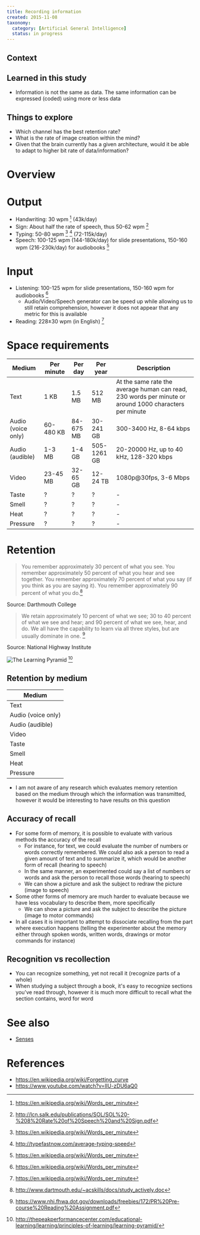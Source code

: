 ```yaml
---
title: Recording information
created: 2015-11-08
taxonomy:
  category: [Artificial General Intelligence]
  status: in progress
---
```


## Context

## Learned in this study
* Information is not the same as data. The same information can be expressed (coded) using more or less data

## Things to explore
* Which channel has the best retention rate?
* What is the rate of image creation within the mind?
* Given that the brain currently has a given architecture, would it be able to adapt to higher bit rate of data/information?

# Overview

# Output
* Handwriting: 30 wpm [^5] (43k/day)
* Sign: About half the rate of speech, thus 50-62 wpm [^6]
* Typing: 50-80 wpm [^5] [^4] (72-115k/day)
* Speech: 100-125 wpm (144-180k/day) for slide presentations, 150-160 wpm (216-230k/day) for audiobooks [^5]

# Input
* Listening: 100-125 wpm for slide presentations, 150-160 wpm for audiobooks [^5]
	* Audio/Video/Speech generator can be speed up while allowing us to still retain comprehension, however it does not appear that any metric for this is available
* Reading: 228±30 wpm (in English) [^5]

# Space requirements
| Medium | Per minute | Per day | Per year | Description |
|--------|------------|---------|----------|-------------|
| Text | 1 KB | 1.5 MB | 512 MB | At the same rate the average human can read, 230 words per minute or around 1000 characters per minute |
| Audio (voice only) | 60-480 KB | 84-675 MB | 30-241 GB | 300-3400 Hz, 8-64 kbps |
| Audio (audible) | 1-3 MB | 1-4 GB | 505-1261 GB | 20-20000 Hz, up to 40 kHz, 128-320 kbps  |
| Video | 23-45 MB | 32-65 GB | 12-24 TB | 1080p@30fps, 3-6 Mbps |
| Taste | ? | ? | ? | - |
| Smell | ? | ? | ? | - |
| Heat | ? | ? | ? | - |
| Pressure | ? | ? | ? | - |

# Retention
> You remember approximately 30 percent of what you see.
> You remember approximately 50 percent of what you hear and see together.
> You remember approximately 70 percent of what you say (if you think as you are saying it).
> You remember approximately 90 percent of what you do.[^1]

Source: Darthmouth College

> We retain approximately 10 percent of what we see;
> 30 to 40 percent of what we see and hear;
> and 90 percent of what we see, hear, and do.
> We all have the capability to learn via all three styles, but are usually dominate in one. [^2]

Source: National Highway Institute

![The Learning Pyramid](assets/images/Learning-Pyramid.jpg) [^3]

## Retention by medium
| Medium |
|--------|
| Text |
| Audio (voice only) |
| Audio (audible) |
| Video |
| Taste |
| Smell |
| Heat |
| Pressure |

* I am not aware of any research which evaluates memory retention based on the medium through which the information was transmitted, however it would be interesting to have results on this question

## Accuracy of recall
* For some form of memory, it is possible to evaluate with various methods the accuracy of the recall
	* For instance, for text, we could evaluate the number of numbers or words correctly remembered. We could also ask a person to read a given amount of text and to summarize it, which would be another form of recall (hearing to speech)
	* In the same manner, an experimented could say a list of numbers or words and ask the person to recall those words (hearing to speech)
	* We can show a picture and ask the subject to redraw the picture (image to speech)
* Some other forms of memory are much harder to evaluate because we have less vocabulary to describe them, more specifically
	* We can show a picture and ask the subject to describe the picture (image to motor commands)
* In all cases it is important to attempt to dissociate recalling from the part where execution happens (telling the experimenter about the memory either through spoken words, written words, drawings or motor commands for instance)

## Recognition vs recollection
* You can recognize something, yet not recall it (recognize parts of a whole)
* When studying a subject through a book, it's easy to recognize sections you've read through, however it is much more difficult to recall what the section contains, word for word

# See also
* [Senses](../senses/article.md)

# References
[^1]: http://www.dartmouth.edu/~acskills/docs/study_actively.doc
[^2]: https://www.nhi.fhwa.dot.gov/downloads/freebies/172/PR%20Pre-course%20Reading%20Assignment.pdf
[^3]: http://thepeakperformancecenter.com/educational-learning/learning/principles-of-learning/learning-pyramid/
[^4]: http://typefastnow.com/average-typing-speed
[^5]: https://en.wikipedia.org/wiki/Words_per_minute
[^6]: http://lcn.salk.edu/publications/SOL/SOL%20-%208%20Rate%20of%20Speech%20and%20Sign.pdf

* https://en.wikipedia.org/wiki/Forgetting_curve
* https://www.youtube.com/watch?v=IlU-zDU6aQ0
